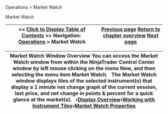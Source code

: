 ﻿


Operations \> Market Watch






















Market Watch







| \<\< [Click to Display Table of Contents](market-watch.md) \>\> **Navigation:**     [Operations](operations-1.md) \> Market Watch | [Previous page](marketanalzyer_window_linking-1.md) [Return to chapter overview](operations-1.md) [Next page](display-overview-1.md) |
| --- | --- |













| Market Watch Window Overview You can access the Market Watch window from within the NinjaTrader Control Center window by left mouse clicking on the menu New, and then selecting the menu item Market Watch.   The Market Watch window displays tiles of the selected instrument(s) that display a 1 minute net change graph of the current session, last price, and net change in points \& percent for a quick glance at the market(s).   ›[Display Overview](display-overview-1.md)›[Working with Instrument Tiles](working-with-instrument-tiles-1.md)›[Market Watch Properties](market-watch-properties-1.md) |
| --- |









